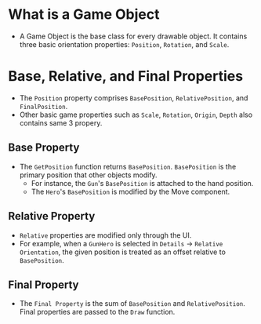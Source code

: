 ﻿# What is a Game Object
- A Game Object is the base class for every drawable object. It contains three basic orientation properties: `Position`, `Rotation`, and `Scale`.

# Base, Relative, and Final Properties
- The `Position` property comprises `BasePosition`, `RelativePosition`, and `FinalPosition`.
- Other basic game properties such as `Scale`, `Rotation`, `Origin`, `Depth` also contains same 3 propery. 

## Base Property
- The `GetPosition` function returns `BasePosition`. `BasePosition` is the primary position that other objects modify.
  - For instance, the `Gun`'s `BasePosition` is attached to the hand position.
  - The `Hero`'s `BasePosition` is modified by the Move component.

## Relative Property
- `Relative` properties are modified only through the UI.
- For example, when a `GunHero` is selected in `Details` -> `Relative Orientation`, the given position is treated as an offset relative to `BasePosition`.

## Final Property
- The `Final Property` is the sum of `BasePosition` and `RelativePosition`. Final properties are passed to the `Draw` function.
